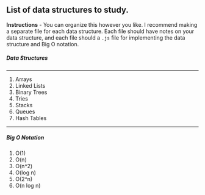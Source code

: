 ## List of data structures to study.

**Instructions** - You can organize this however you like. I recommend making a separate file for each data structure. Each file should have notes on your data structure, and each file should a `.js` file for implementing the data structure and Big O notation. 

##### Data Structures

---

1. Arrays
2. Linked Lists
3. Binary Trees
4. Tries
5. Stacks
6. Queues
7. Hash Tables

---

##### Big O Notation

1. O(1)
2. O(n)
3. O(n^2)
4. O(log n)
5. O(2^n)
6. O(n log n)
